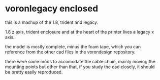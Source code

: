 # voronlegacy enclosed

this is a mashup of the 1.8, trident and legacy.

1.8 z axis, trident enclosure and at the heart of the printer lives a legacy x axis.

the model is mostly complete, minus the foam tape, which you can reference from the other cad files in the vorondesign repository. 

there were some mods to accomodate the cable chain, mainly moving the mounting points but other than that, if you study the cad closely, it should be pretty easily reproduced. 
